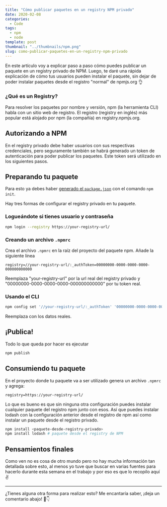 ```yaml
---
title: "Cómo publicar paquetes en un registry NPM privado"
date: 2020-02-08
categories:
  - Code
tags:
  - npm
  - node
template: post
thumbnail: "../thumbnails/npm.png"
slug: como-publicar-paquetes-en-un-registry-npm-privado
---
```


En este artículo voy a explicar paso a paso cómo puedes publicar un paquete en un registry privado de NPM. Luego, te daré una rápida explicación de cómo tus usuarios pueden instalar el paquete, sin dejar de poder instalar paquetes desde el registro "normal" de npmjs.org 👌

### ¿Qué es un Registry?

Para resolver los paquetes por nombre y versión, npm (la herramienta CLI) habla con un sitio web de registro. El registro (registry en inglés) más popular está alojado por npm (la compañía) en registry.npmjs.org. 


## Autorizando a NPM

En el registry privado debe haber usuarios con sus respectivas credenciales, pero seguramente también se habrá generado un token de autenticación para poder publicar los paquetes. Este token será utilizado en los siguientes pasos.

## Preparando tu paquete

Para esto ya debes haber [generado el `package.json`](https://docs.npmjs.com/creating-a-package-json-file) con el comando `npm init`.

Hay tres formas de configurar el registry privado en tu paquete.

### Logueándote si tienes usuario y contraseña

```bash
npm login --registry https://your-registry-url/
```

### Creando un archivo `.npmrc`

Crea el archivo `.npmrc` en la raíz del proyecto del paquete npm. Añade la siguiente línea

```
registry=//your-registry-url/:_authToken=00000000-0000-0000-0000-000000000000
```

Reemplaza "your-registry-url" por la url real del registry privado y "00000000-0000-0000-0000-000000000000" por tu token real.

### Usando el CLI

```bash
npm config set '//your-registry-url/:_authToken' '00000000-0000-0000-0000-000000000000'
```

Reemplaza con los datos reales.

## ¡Publica!

Todo lo que queda por hacer es ejecutar

```bash
npm publish
```

## Consumiendo tu paquete

En el proyecto donde tu paquete va a ser utilizado genera un archivo `.npmrc` y agrega:

```
registry=https://your-registry-url/
```

Lo que es bueno es que sin ninguna otra configuración puedes instalar cualquier paquete del registro npm junto con esos. Así que puedes instalar lodash con la configuración anterior desde el registro de npm así como instalar un paquete desde el registro privado.

```bash
npm install <paquete-desde-registry-privado>
npm install lodash # paquete desde el registry de NPM
```

## Pensamientos finales

Como ven no es cosa de otro mundo pero no hay mucha información tan detallada sobre esto, al menos yo tuve que buscar en varias fuentes para hacerlo durante esta semana en el trabajo y por eso es que lo recopilo aquí ✌️

---

¿Tienes alguna otra forma para realizar esto? Me encantaría saber, ¡deja un comentario abajo! 💬👇